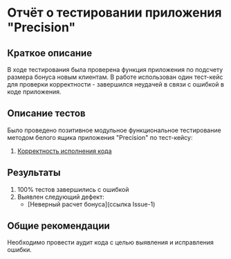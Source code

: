 # Отчёт о тестировании приложения "Precision"

## Краткое описание

В ходе тестирования была проверена функция приложения по подсчету размера бонуса новым клиентам.
В работе использован один тест-кейс для проверки корректности - завершился неудачей в связи с ошибкой в коде приложения.

## Описание тестов

Было проведено позитивное модульное функциональное тестирование методом белого ящика приложения "Precision"
по тест-кейсу:

1. [Корректность исполнения кода](/tc1.md)



## Результаты

1. 100% тестов завершились с ошибкой
1. Выявлен следующий дефект:
    * [Неверный расчет бонуса](ссылка Issue-1)


## Общие рекомендации

Необходимо провести аудит кода с целью выявления и исправления ошибки.